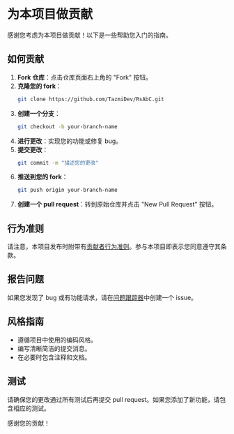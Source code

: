 # 为本项目做贡献

感谢您考虑为本项目做贡献！以下是一些帮助您入门的指南。

## 如何贡献

1. **Fork 仓库**：点击仓库页面右上角的 "Fork" 按钮。
2. **克隆您的 fork**：
    ```sh
    git clone https://github.com/TazmiDev/RsAbC.git
    ```
3. **创建一个分支**：
    ```sh
    git checkout -b your-branch-name
    ```
4. **进行更改**：实现您的功能或修复 bug。
5. **提交更改**：
    ```sh
    git commit -m "描述您的更改"
    ```
6. **推送到您的 fork**：
    ```sh
    git push origin your-branch-name
    ```
7. **创建一个 pull request**：转到原始仓库并点击 "New Pull Request" 按钮。

## 行为准则

请注意，本项目发布时附带有[贡献者行为准则](CODE_OF_CONDUCT.md)。参与本项目即表示您同意遵守其条款。

## 报告问题

如果您发现了 bug 或有功能请求，请在[问题跟踪器](https://github.com/TazmiDev/issues)中创建一个 issue。

## 风格指南

- 遵循项目中使用的编码风格。
- 编写清晰简洁的提交消息。
- 在必要时包含注释和文档。

## 测试

请确保您的更改通过所有测试后再提交 pull request。如果您添加了新功能，请包含相应的测试。

感谢您的贡献！
